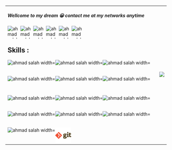 <table border=0>
  <tr border=0>
    <td border=0>
<h5> Wellcome to my dream 😀 contact me at my networks anytime</h5>
	 <a href='https://www.linkedin.com/in/ahmad-salah-2517b679/'>
 <img align="left"  alt="ahmad salah | LinkedIn" width="40px" height='40px' src="https://i.imgur.com/kKKKQCu.png" />
 </a>
 <a href='https://www.facebook.com/maahde/'>
 <img align="left"  alt="ahmad salah | facebook" width="40px" height='40px' src="https://i.imgur.com/RFBzE4B.png" />
      </a> 
       <a href='https://mail.google.com/mail/u/0/?view=cm&fs=1&tf=1&source=mailto&su=subject+message&to=a.ahmad.salah@gmail.com'>
 <img align="left"  alt="ahmad salah | gmail" width="40px" height='40px' src="https://i.imgur.com/kn7FfLZ.png" />
      </a> 
             <a href='https://www.instagram.com/a.ahmad.salah/'>
 <img align="left"  alt="ahmad salah | gmail" width="40px" height='40px' src="https://i.imgur.com/bg0Ji7N.png" />
      </a> 
                <a href='https://wa.me/+970599344838'>
 <img align="left"  alt="ahmad salah | gmail" width="40px" height='40px' src="https://i.imgur.com/6Od4ifD.png" />
      </a>
                 <a href='https://discord.gg/Jqmccb'>
 <img align="left"  alt="ahmad salah | gmail" width="40px" height='40px' src="https://i.imgur.com/mNOi1Ez.png" />
      </a>  
      <br/>
<br/>
      <h2 font-color='red'>Skills : </h2>
 <img align="left"  alt="ahmad salah width="50px" height='50px' src="https://i.imgur.com/h6aqmdr.png" />
<img align="left"  alt="ahmad salah width="50px" height='50px' src="https://i.imgur.com/paxvoXx.png" />
<img align="left"  alt="ahmad salah width="50px" height='50px' src="https://i.imgur.com/FSBocCs.png" />
<img align="left"  alt="ahmad salah width="50px" height='50px' src="https://i.imgur.com/Jo06OT0.png" />
<img align="left"  alt="ahmad salah width="50px" height='50px' src="https://i.imgur.com/JZmC3LO.png" />
<img align="left"  alt="ahmad salah width="60px" height='60px' src="https://i.imgur.com/3xTEkgK.png" />
<img align="left"  alt="ahmad salah width="50px" height='50px' src="https://i.imgur.com/xIy5S7h.png" />
<br/>
<br/>
<br/>
<img align="left"  alt="ahmad salah width="50px" height='50px' src="https://i2.wp.com/service.apiaudio.com/wp-content/uploads/2017/10/api-logo.png?ssl=1" />
<img align="left"  alt="ahmad salah width="50px" height='50px' src="https://www.tomsquest.com/img/posts/2018-10-02-better-npm-ing/npm_logo.png"/>
<img align="left"  alt="ahmad salah width="50px" height='50px' src="https://www.codeplusinfo.com/wp-content/uploads/2020/02/react-native-logo-e1581157043920.png" />
<img align="left"  alt="ahmad salah width="50px" height='50px' src="https://i.imgur.com/6zcZb8U.png" />
<img align="left"  alt="ahmad salah width="50px" height='50px' src="https://gw.alipayobjects.com/zos/rmsportal/KDpgvguMpGfqaHPjicRK.svg" />
<img align="left"  alt="ahmad salah width="50px" height='50px' src="https://material-ui.com/static/logo.png" />
<img align="left"  alt="ahmad salah width="50px" height='50px' src="https://raw.githubusercontent.com/github/explore/80688e429a7d4ef2fca1e82350fe8e3517d3494d/topics/git/git.png" />
    </td>
     <td border=0>
      <img src='https://thumbs.gfycat.com/CalmKeyEidolonhelvum-small.gif'/>
      </td>
    </tr>  
    </table>
